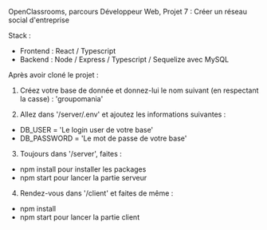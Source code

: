 OpenClassrooms, parcours Développeur Web, Projet 7 : Créer un réseau social d'entreprise

Stack : 
- Frontend : React / Typescript
- Backend : Node / Express / Typescript / Sequelize avec MySQL

Après avoir cloné le projet :

1) Créez votre base de donnée et donnez-lui le nom suivant (en respectant la casse) : 'groupomania'

2) Allez dans '/server/.env' et ajoutez les informations suivantes :
- DB_USER = 'Le login user de votre base'
- DB_PASSWORD = 'Le mot de passe de votre base'

3) Toujours dans '/server', faites : 
- npm install pour installer les packages
- npm start pour lancer la partie serveur

4) Rendez-vous dans '/client' et faites de même :
- npm install
- npm start pour lancer la partie client
